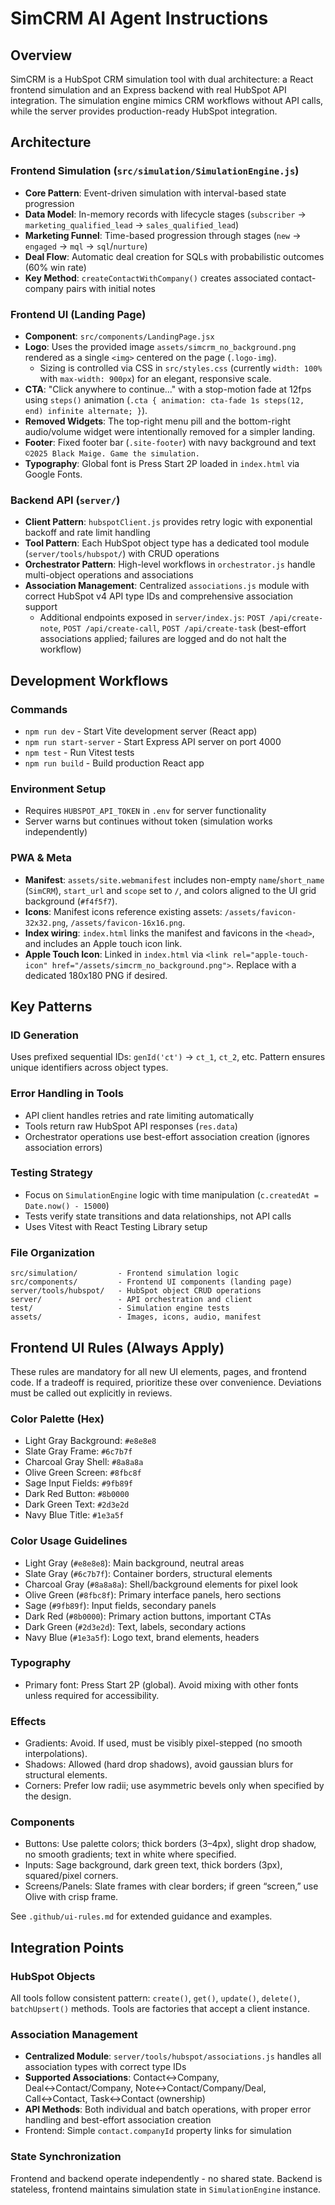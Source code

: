# SimCRM AI Agent Instructions

## Overview
SimCRM is a HubSpot CRM simulation tool with dual architecture: a React frontend simulation and an Express backend with real HubSpot API integration. The simulation engine mimics CRM workflows without API calls, while the server provides production-ready HubSpot integration.

## Architecture

### Frontend Simulation (`src/simulation/SimulationEngine.js`)
- **Core Pattern**: Event-driven simulation with interval-based state progression
- **Data Model**: In-memory records with lifecycle stages (`subscriber` → `marketing_qualified_lead` → `sales_qualified_lead`)
- **Marketing Funnel**: Time-based progression through stages (`new` → `engaged` → `mql` → `sql`/`nurture`)
- **Deal Flow**: Automatic deal creation for SQLs with probabilistic outcomes (60% win rate)
- **Key Method**: `createContactWithCompany()` creates associated contact-company pairs with initial notes

### Frontend UI (Landing Page)
- **Component**: `src/components/LandingPage.jsx`
- **Logo**: Uses the provided image `assets/simcrm_no_background.png` rendered as a single `<img>` centered on the page (`.logo-img`).
	- Sizing is controlled via CSS in `src/styles.css` (currently `width: 100%` with `max-width: 900px`) for an elegant, responsive scale.
- **CTA**: "Click anywhere to continue..." with a stop-motion fade at 12fps using `steps()` animation (`.cta { animation: cta-fade 1s steps(12, end) infinite alternate; }`).
- **Removed Widgets**: The top-right menu pill and the bottom-right audio/volume widget were intentionally removed for a simpler landing.
- **Footer**: Fixed footer bar (`.site-footer`) with navy background and text `©️2025 Black Maige. Game the simulation.`
- **Typography**: Global font is Press Start 2P loaded in `index.html` via Google Fonts.

### Backend API (`server/`)
- **Client Pattern**: `hubspotClient.js` provides retry logic with exponential backoff and rate limit handling
- **Tool Pattern**: Each HubSpot object type has a dedicated tool module (`server/tools/hubspot/`) with CRUD operations
- **Orchestrator Pattern**: High-level workflows in `orchestrator.js` handle multi-object operations and associations
- **Association Management**: Centralized `associations.js` module with correct HubSpot v4 API type IDs and comprehensive association support
	- Additional endpoints exposed in `server/index.js`: `POST /api/create-note`, `POST /api/create-call`, `POST /api/create-task` (best-effort associations applied; failures are logged and do not halt the workflow)

## Development Workflows

### Commands
- `npm run dev` - Start Vite development server (React app)
- `npm run start-server` - Start Express API server on port 4000
- `npm test` - Run Vitest tests
- `npm run build` - Build production React app

### Environment Setup
- Requires `HUBSPOT_API_TOKEN` in `.env` for server functionality
- Server warns but continues without token (simulation works independently)

### PWA & Meta
- **Manifest**: `assets/site.webmanifest` includes non-empty `name`/`short_name` (`SimCRM`), `start_url` and `scope` set to `/`, and colors aligned to the UI grid background (`#f4f5f7`).
- **Icons**: Manifest icons reference existing assets: `/assets/favicon-32x32.png`, `/assets/favicon-16x16.png`.
- **Index wiring**: `index.html` links the manifest and favicons in the `<head>`, and includes an Apple touch icon link.
- **Apple Touch Icon**: Linked in `index.html` via `<link rel="apple-touch-icon" href="/assets/simcrm_no_background.png">`. Replace with a dedicated 180x180 PNG if desired.

## Key Patterns

### ID Generation
Uses prefixed sequential IDs: `genId('ct')` → `ct_1`, `ct_2`, etc. Pattern ensures unique identifiers across object types.

### Error Handling in Tools
- API client handles retries and rate limiting automatically
- Tools return raw HubSpot API responses (`res.data`)
- Orchestrator operations use best-effort association creation (ignores association errors)

### Testing Strategy
- Focus on `SimulationEngine` logic with time manipulation (`c.createdAt = Date.now() - 15000`)
- Tests verify state transitions and data relationships, not API calls
- Uses Vitest with React Testing Library setup

### File Organization
```
src/simulation/         - Frontend simulation logic
src/components/         - Frontend UI components (landing page)
server/tools/hubspot/   - HubSpot object CRUD operations
server/                 - API orchestration and client
test/                   - Simulation engine tests
assets/                 - Images, icons, audio, manifest
```

## Frontend UI Rules (Always Apply)

These rules are mandatory for all new UI elements, pages, and frontend code. If a tradeoff is required, prioritize these over convenience. Deviations must be called out explicitly in reviews.

### Color Palette (Hex)
- Light Gray Background: `#e8e8e8`
- Slate Gray Frame: `#6c7b7f`
- Charcoal Gray Shell: `#8a8a8a`
- Olive Green Screen: `#8fbc8f`
- Sage Input Fields: `#9fb89f`
- Dark Red Button: `#8b0000`
- Dark Green Text: `#2d3e2d`
- Navy Blue Title: `#1e3a5f`

### Color Usage Guidelines
- Light Gray (`#e8e8e8`): Main background, neutral areas
- Slate Gray (`#6c7b7f`): Container borders, structural elements
- Charcoal Gray (`#8a8a8a`): Shell/background elements for pixel look
- Olive Green (`#8fbc8f`): Primary interface panels, hero sections
- Sage (`#9fb89f`): Input fields, secondary panels
- Dark Red (`#8b0000`): Primary action buttons, important CTAs
- Dark Green (`#2d3e2d`): Text, labels, secondary actions
- Navy Blue (`#1e3a5f`): Logo text, brand elements, headers

### Typography
- Primary font: Press Start 2P (global). Avoid mixing with other fonts unless required for accessibility.

### Effects
- Gradients: Avoid. If used, must be visibly pixel-stepped (no smooth interpolations).
- Shadows: Allowed (hard drop shadows), avoid gaussian blurs for structural elements.
- Corners: Prefer low radii; use asymmetric bevels only when specified by the design.

### Components
- Buttons: Use palette colors; thick borders (3–4px), slight drop shadow, no smooth gradients; text in white where specified.
- Inputs: Sage background, dark green text, thick borders (3px), squared/pixel corners.
- Screens/Panels: Slate frames with clear borders; if green “screen,” use Olive with crisp frame.

See `.github/ui-rules.md` for extended guidance and examples.

## Integration Points

### HubSpot Objects
All tools follow consistent pattern: `create()`, `get()`, `update()`, `delete()`, `batchUpsert()` methods. Tools are factories that accept a client instance.

### Association Management
- **Centralized Module**: `server/tools/hubspot/associations.js` handles all association types with correct type IDs
- **Supported Associations**: Contact↔Company, Deal↔Contact/Company, Note↔Contact/Company/Deal, Call↔Contact, Task↔Contact (ownership)
- **API Methods**: Both individual and batch operations, with proper error handling and best-effort association creation
- Frontend: Simple `contact.companyId` property links for simulation

### State Synchronization
Frontend and backend operate independently - no shared state. Backend is stateless, frontend maintains simulation state in `SimulationEngine` instance.